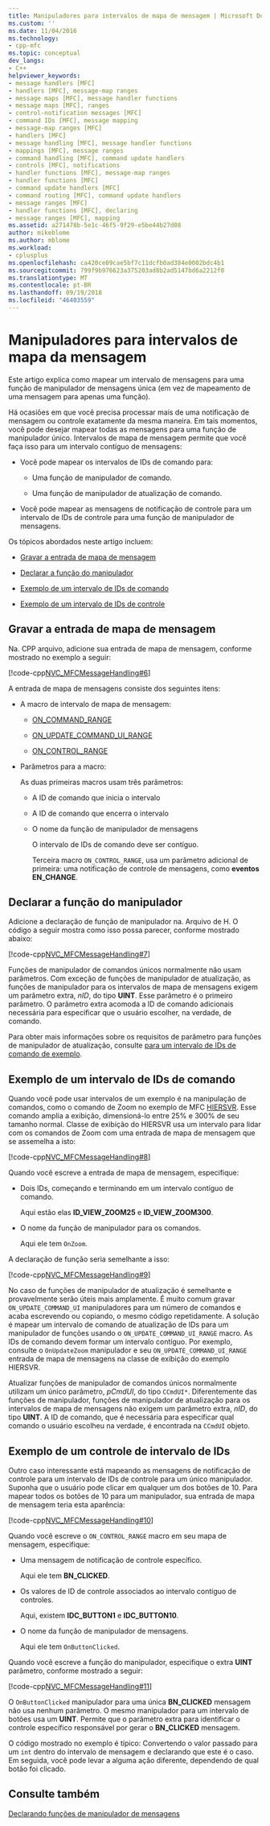 ```yaml
---
title: Manipuladores para intervalos de mapa de mensagem | Microsoft Docs
ms.custom: ''
ms.date: 11/04/2016
ms.technology:
- cpp-mfc
ms.topic: conceptual
dev_langs:
- C++
helpviewer_keywords:
- message handlers [MFC]
- handlers [MFC], message-map ranges
- message maps [MFC], message handler functions
- message maps [MFC], ranges
- control-notification messages [MFC]
- command IDs [MFC], message mapping
- message-map ranges [MFC]
- handlers [MFC]
- message handling [MFC], message handler functions
- mappings [MFC], message ranges
- command handling [MFC], command update handlers
- controls [MFC], notifications
- handler functions [MFC], message-map ranges
- handler functions [MFC]
- command update handlers [MFC]
- command routing [MFC], command update handlers
- message ranges [MFC]
- handler functions [MFC], declaring
- message ranges [MFC], mapping
ms.assetid: a271478b-5e1c-46f5-9f29-e5be44b27d08
author: mikeblome
ms.author: mblome
ms.workload:
- cplusplus
ms.openlocfilehash: ca420ce09cae5bf7c11dcfb0ad384e0002bdc4b1
ms.sourcegitcommit: 799f9b976623a375203ad8b2ad5147bd6a2212f0
ms.translationtype: MT
ms.contentlocale: pt-BR
ms.lasthandoff: 09/19/2018
ms.locfileid: "46403559"
---
```

# <a name="handlers-for-message-map-ranges"></a>Manipuladores para intervalos de mapa da mensagem

Este artigo explica como mapear um intervalo de mensagens para uma função de manipulador de mensagens única (em vez de mapeamento de uma mensagem para apenas uma função).

Há ocasiões em que você precisa processar mais de uma notificação de mensagem ou controle exatamente da mesma maneira. Em tais momentos, você pode desejar mapear todas as mensagens para uma função de manipulador único. Intervalos de mapa de mensagem permite que você faça isso para um intervalo contíguo de mensagens:

- Você pode mapear os intervalos de IDs de comando para:

   - Uma função de manipulador de comando.

   - Uma função de manipulador de atualização de comando.

- Você pode mapear as mensagens de notificação de controle para um intervalo de IDs de controle para uma função de manipulador de mensagens.

Os tópicos abordados neste artigo incluem:

- [Gravar a entrada de mapa de mensagem](#_core_writing_the_message.2d.map_entry)

- [Declarar a função do manipulador](#_core_declaring_the_handler_function)

- [Exemplo de um intervalo de IDs de comando](#_core_example_for_a_range_of_command_ids)

- [Exemplo de um intervalo de IDs de controle](#_core_example_for_a_range_of_control_ids)

##  <a name="_core_writing_the_message.2d.map_entry"></a> Gravar a entrada de mapa de mensagem

Na. CPP arquivo, adicione sua entrada de mapa de mensagem, conforme mostrado no exemplo a seguir:

[!code-cpp[NVC_MFCMessageHandling#6](../mfc/codesnippet/cpp/handlers-for-message-map-ranges_1.cpp)]

A entrada de mapa de mensagens consiste dos seguintes itens:

- A macro de intervalo de mapa de mensagem:

   - [ON_COMMAND_RANGE](reference/message-map-macros-mfc.md#on_command_range)

   - [ON_UPDATE_COMMAND_UI_RANGE](reference/message-map-macros-mfc.md#on_update_command_ui_range)

   - [ON_CONTROL_RANGE](reference/message-map-macros-mfc.md#on_control_range)

- Parâmetros para a macro:

     As duas primeiras macros usam três parâmetros:

   - A ID de comando que inicia o intervalo

   - A ID de comando que encerra o intervalo

   - O nome da função de manipulador de mensagens

     O intervalo de IDs de comando deve ser contíguo.

     Terceira macro `ON_CONTROL_RANGE`, usa um parâmetro adicional de primeira: uma notificação de controle de mensagens, como **eventos EN_CHANGE**.

##  <a name="_core_declaring_the_handler_function"></a> Declarar a função do manipulador

Adicione a declaração de função de manipulador na. Arquivo de H. O código a seguir mostra como isso possa parecer, conforme mostrado abaixo:

[!code-cpp[NVC_MFCMessageHandling#7](../mfc/codesnippet/cpp/handlers-for-message-map-ranges_2.h)]

Funções de manipulador de comandos únicos normalmente não usam parâmetros. Com exceção de funções de manipulador de atualização, as funções de manipulador para os intervalos de mapa de mensagens exigem um parâmetro extra, *nID*, do tipo **UINT**. Esse parâmetro é o primeiro parâmetro. O parâmetro extra acomoda a ID de comando adicionais necessária para especificar que o usuário escolher, na verdade, de comando.

Para obter mais informações sobre os requisitos de parâmetro para funções de manipulador de atualização, consulte [para um intervalo de IDs de comando de exemplo](#_core_example_for_a_range_of_command_ids).

##  <a name="_core_example_for_a_range_of_command_ids"></a> Exemplo de um intervalo de IDs de comando

Quando você pode usar intervalos de um exemplo é na manipulação de comandos, como o comando de Zoom no exemplo de MFC [HIERSVR](../visual-cpp-samples.md). Esse comando amplia a exibição, dimensioná-lo entre 25% e 300% de seu tamanho normal. Classe de exibição do HIERSVR usa um intervalo para lidar com os comandos de Zoom com uma entrada de mapa de mensagem que se assemelha a isto:

[!code-cpp[NVC_MFCMessageHandling#8](../mfc/codesnippet/cpp/handlers-for-message-map-ranges_3.cpp)]

Quando você escreve a entrada de mapa de mensagem, especifique:

- Dois IDs, começando e terminando em um intervalo contíguo de comando.

     Aqui estão elas **ID_VIEW_ZOOM25** e **ID_VIEW_ZOOM300**.

- O nome da função de manipulador para os comandos.

     Aqui ele tem `OnZoom`.

A declaração de função seria semelhante a isso:

[!code-cpp[NVC_MFCMessageHandling#9](../mfc/codesnippet/cpp/handlers-for-message-map-ranges_4.h)]

No caso de funções de manipulador de atualização é semelhante e provavelmente serão úteis mais amplamente. É muito comum gravar `ON_UPDATE_COMMAND_UI` manipuladores para um número de comandos e acaba escrevendo ou copiando, o mesmo código repetidamente. A solução é mapear um intervalo de comando de atualização de IDs para um manipulador de funções usando o `ON_UPDATE_COMMAND_UI_RANGE` macro. As IDs de comando devem formar um intervalo contíguo. Por exemplo, consulte o `OnUpdateZoom` manipulador e seu `ON_UPDATE_COMMAND_UI_RANGE` entrada de mapa de mensagens na classe de exibição do exemplo HIERSVR.

Atualizar funções de manipulador de comandos únicos normalmente utilizam um único parâmetro, *pCmdUI*, do tipo `CCmdUI*`. Diferentemente das funções de manipulador, funções de manipulador de atualização para os intervalos de mapa de mensagens não exigem um parâmetro extra, *nID*, do tipo **UINT**. A ID de comando, que é necessária para especificar qual comando o usuário escolheu na verdade, é encontrada na `CCmdUI` objeto.

##  <a name="_core_example_for_a_range_of_control_ids"></a> Exemplo de um controle de intervalo de IDs

Outro caso interessante está mapeando as mensagens de notificação de controle para um intervalo de IDs de controle para um único manipulador. Suponha que o usuário pode clicar em qualquer um dos botões de 10. Para mapear todos os botões de 10 para um manipulador, sua entrada de mapa de mensagem teria esta aparência:

[!code-cpp[NVC_MFCMessageHandling#10](../mfc/codesnippet/cpp/handlers-for-message-map-ranges_5.cpp)]

Quando você escreve o `ON_CONTROL_RANGE` macro em seu mapa de mensagem, especifique:

- Uma mensagem de notificação de controle específico.

     Aqui ele tem **BN_CLICKED**.

- Os valores de ID de controle associados ao intervalo contíguo de controles.

     Aqui, existem **IDC_BUTTON1** e **IDC_BUTTON10**.

- O nome da função de manipulador de mensagens.

     Aqui ele tem `OnButtonClicked`.

Quando você escreve a função do manipulador, especifique o extra **UINT** parâmetro, conforme mostrado a seguir:

[!code-cpp[NVC_MFCMessageHandling#11](../mfc/codesnippet/cpp/handlers-for-message-map-ranges_6.cpp)]

O `OnButtonClicked` manipulador para uma única **BN_CLICKED** mensagem não usa nenhum parâmetro. O mesmo manipulador para um intervalo de botões usa um **UINT**. Permite que o parâmetro extra para identificar o controle específico responsável por gerar o **BN_CLICKED** mensagem.

O código mostrado no exemplo é típico: Convertendo o valor passado para um `int` dentro do intervalo de mensagem e declarando que este é o caso. Em seguida, você pode levar a alguma ação diferente, dependendo de qual botão foi clicado.

## <a name="see-also"></a>Consulte também

[Declarando funções de manipulador de mensagens](../mfc/declaring-message-handler-functions.md)
